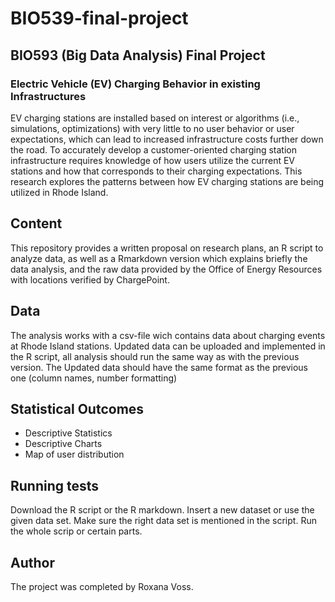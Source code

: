 # BIO539-final-project
## BIO593 (Big Data Analysis) Final Project
### Electric Vehicle (EV) Charging Behavior in existing Infrastructures
EV charging stations are installed based on interest or algorithms (i.e., simulations, optimizations) with very little to no user behavior or user expectations, which can lead to increased infrastructure costs further down the road. To accurately develop a customer-oriented charging station infrastructure requires knowledge of how users utilize the current EV stations and how that corresponds to their charging expectations. This research explores the patterns between how EV charging stations are being utilized in Rhode Island.

## Content
This repository provides a written proposal on research plans, an R script to analyze data, as well as a Rmarkdown version which explains briefly the data analysis, and the raw data provided by the Office of Energy Resources with locations verified by ChargePoint.

## Data
The analysis works with a csv-file wich contains data about charging events at Rhode Island stations. 
Updated data can be uploaded and implemented in the R script, all analysis should run the same way as with the previous version.
The Updated data should have the same format as the previous one (column names, number formatting)

## Statistical Outcomes
- Descriptive Statistics
- Descriptive Charts
- Map of user distribution

## Running tests
Download the R script or the R markdown.
Insert a new dataset or use the given data set.
Make sure the right data set is mentioned in the script.
Run the whole scrip or certain parts.

## Author
The project was completed by Roxana Voss.

